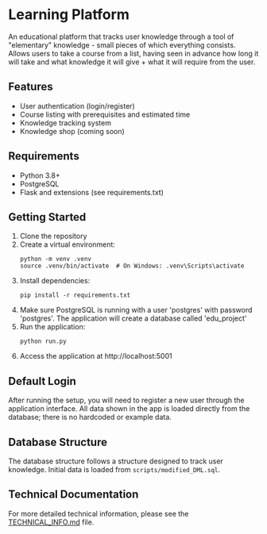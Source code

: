 # Learning Platform

An educational platform that tracks user knowledge through a tool of "elementary" knowledge - small pieces of which everything consists. Allows users to take a course from a list, having seen in advance how long it will take and what knowledge it will give + what it will require from the user.


## Features

- User authentication (login/register)
- Course listing with prerequisites and estimated time
- Knowledge tracking system
- Knowledge shop (coming soon)

## Requirements

- Python 3.8+
- PostgreSQL
- Flask and extensions (see requirements.txt)

## Getting Started

1. Clone the repository
2. Create a virtual environment:
   ```
   python -m venv .venv
   source .venv/bin/activate  # On Windows: .venv\Scripts\activate
   ```
3. Install dependencies:
   ```
   pip install -r requirements.txt
   ```
4. Make sure PostgreSQL is running with a user 'postgres' with password 'postgres'. The application will create a database called 'edu_project'
5. Run the application:
   ```
   python run.py
   ```
6. Access the application at http://localhost:5001

## Default Login

After running the setup, you will need to register a new user through the application interface. All data shown in the app is loaded directly from the database; there is no hardcoded or example data.
## Database Structure

The database structure follows a structure designed to track user knowledge. Initial data is loaded from `scripts/modified_DML.sql`.

## Technical Documentation

For more detailed technical information, please see the [TECHNICAL_INFO.md](TECHNICAL_INFO.md) file.
